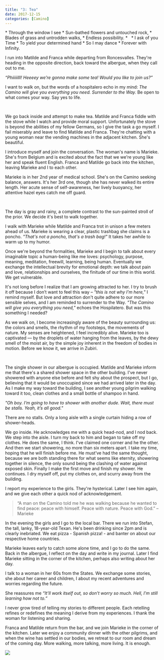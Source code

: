 ```yaml
---
title: "3: Tea"
date: 2017-12-15
categories: [Camino]
---
```


<div class = "poem">
* Through the window I see
* Sun-bathed flowers and untouched rock,
* Blades of grass and untrodden walks,
* Endless possibility.
* &nbsp;
* I ask of you Time
* To yield your determined hand
* So I may dance
* Forever with Infinity.
</div>

I run into Matilde and Franca while departing from Roncesvalles. They're heading in the opposite direction, back toward the albergue, when they call out to me.

*“Phiiiiilll! Heeeey we’re gonna make some tea! Would you like to join us?”*

I want to walk on, but the words of a hospitalero echo in my mind: *The Camino will give you everything you need. Surrender to the Way.* Be open to what comes your way. Say yes to life.

&nbsp;

We go back inside and attempt to make tea. Matilde and Franca fiddle with the stove while I watch and provide moral support. Unfortunately the stove is beyond the abilities of my fellow Germans, so I give the task a go myself. I fail miserably and leave to find Matilde and Franca. They're chatting with a young woman near the vending machines in the adjacent kitchen. She's beautiful.

I introduce myself and join the conversation. The woman's name is Marieke. She's from Belgium and is excited about the fact that we we're young like her and speak fluent English. Franca and Matilde go back into the kitchen, leaving Marieke and I to each other.

Marieke is in her 2nd year of medical school. She's on the Camino seeking balance, answers. It's her 3rd one, though she has never walked its entire length. Her acute sense of self-awareness, her lively buoyancy, her attentive hazel eyes catch me off guard.

&nbsp;

The day is gray and rainy, a complete contrast to the sun-painted stroll of the prior. We decide it's best to walk together.

I walk with Marieke while Matilde and Franca trot in unison a few meters ahead of us. Marieke is wearing a clear, plastic trashbag she claims is a poncho. *"That's not a poncho, that's a trash bag!"* It takes her awhile to warm up to my humor. 

Once we're beyond the formalities, Marieke and I begin to talk about every imaginable topic a human-being like me loves: psychology, purpose, meaning, meditation, freewill, learning, being human. Eventually we exchange the intellectual brevity for emotional depth: we talk about pain and love, relationships and ourselves, the finitude of our time in this world. We get vulnerable.

It's not long before I realize that I am growing attracted to her. I try to brush it off because I don’t want to feel this way – *"this is not why I'm here,"* I remind myself. But love and attraction don't quite adhere to our more sensible selves, and I am reminded to surrender to the Way. *"The Camino will give you everything you need,"* echoes the Hospilatero. But was this something I needed?

As we walk on, I become increasingly aware of the beauty surrounding us: the colors and smells, the rhythm of my footsteps, the movements of nature. My senses are heightened, I feel incredibly alive. Marieke too is captivated –– by the droplets of water hanging from the leaves, by the dewy smell of the moist air, by the simple joy inherent in the freedom of bodies in motion. Before we know it, we arrive in Zubiri.

&nbsp;

The single shower in our albergue is occupied. Matilde and Marieke inform me that there's a shared shower space in the other building. I've never showered with anyone else before and felt shy about the prospect, but I go, believing that it would be unoccupied since we had arrived later in the day. As I make my way toward the building, I see another young pilgrim walking toward it too, clean clothes and a small bottle of shampoo in hand.

*"Oh boy. I’m going to have to shower with another dude. Wait, there must be stalls. Yeah, it’s all good."*

There are no stalls. Only a long aisle with a single curtain hiding a row of shower-heads.

We go inside. He acknowledges me with a quick head-nod, and I nod back. We step into the aisle. I turn my back to him and began to take off my clothes. He does the same, I think. I've claimed one corner and he the other. And then we start showering, no more than six meters apart. I take my time, hoping that he will finish before me. He must’ve had the same thought, because we are both standing there for what seems like eternity, showering together in silence, the only sound being the clashing of water against exposed skin. Finally I make the first move and finish my shower. He continues. I dry myself off, put my clothes on, and scurry away from the building. 

I report my experience to the girls. They're hysterical. Later I see him again, and we give each other a quick nod of acknowledgement.

> “A man on the Camino told me he was walking because he wanted to find peace: peace with himself. Peace with nature. Peace with God.” – Marieke

In the evening the girls and I go to the local bar. There we run into Stefan, the tall, lanky, 18-year-old Texan. He's been drinking since 2pm and is clearly inebriated. We eat pizza - Spanish pizza! - and banter on about our respective home countries.

Marieke leaves early to catch some alone time, and I go to do the same. Back in the albergue, I reflect on the day and write in my journal. Later I find Marieke sitting in the corner of the kitchen, perhaps also writing about her day. 

I talk to a woman in her 60s from the States. We exchange some stories, she about her career and children, I about my recent adventures and worries regarding the future.

She reassures me *“It'll work itself out, so don’t worry so much. Hell, I’m still learning how not to.”*

I never grow tired of telling my stories to different people. Each retelling refines or redefines the meaning I derive from my experiences. I thank the woman for listening and sharing.

Franca and Matilde return from the bar, and we join Marieke in the corner of the kitchen. Later we enjoy a community dinner with the other pilgrims, and when the wine has settled in our bodies, we retreat to our room and dream of the coming day. More walking, more talking, more living. It is enough.

![](/images/gallery/tea.jpg)
